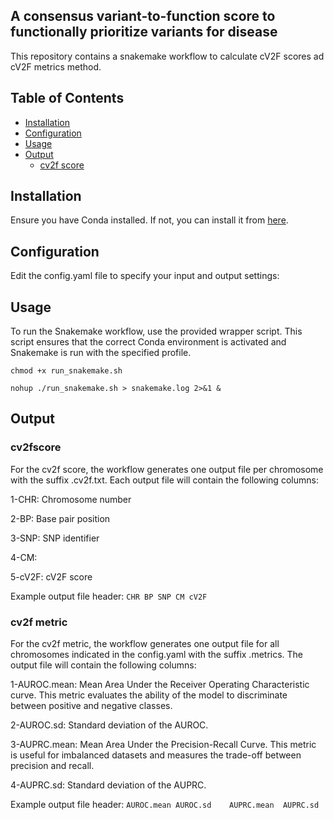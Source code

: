 ## A consensus variant-to-function score to functionally prioritize variants for disease

This repository contains a snakemake workflow to calculate cV2F scores ad cV2F metrics method.



## Table of Contents

- [Installation](#installation)
- [Configuration](#configuration)
- [Usage](#usage)
- [Output](#output)
  - [cv2f score](#cv2fscore)

## Installation

Ensure you have Conda installed. If not, you can install it from [here](https://docs.conda.io/projects/conda/en/latest/user-guide/install/index.html).

## Configuration

Edit the config.yaml file to specify your input and output settings:

## Usage

To run the Snakemake workflow, use the provided wrapper script. This script ensures that the correct Conda environment is activated and Snakemake is run with the specified profile.

`chmod +x run_snakemake.sh`

`nohup ./run_snakemake.sh > snakemake.log 2>&1 &`

## Output

### cv2fscore

For the cv2f score, the workflow generates one output file per chromosome with the suffix .cv2f.txt. Each output file will contain the following columns:

1-CHR: Chromosome number

2-BP: Base pair position

3-SNP: SNP identifier

4-CM: 

5-cV2F: cV2F score


Example output file header:
`CHR BP SNP CM cV2F`

### cv2f metric

For the cv2f metric, the workflow generates one output file for all chromosomes indicated in the config.yaml with the suffix .metrics. The output file will contain the following columns:


1-AUROC.mean: Mean Area Under the Receiver Operating Characteristic curve. This metric evaluates the ability of the model to discriminate between positive and negative classes. 

2-AUROC.sd: Standard deviation of the AUROC.

3-AUPRC.mean: Mean Area Under the Precision-Recall Curve. This metric is useful for imbalanced datasets and measures the trade-off between precision and recall. 

4-AUPRC.sd: Standard deviation of the AUPRC.

Example output file header:
`AUROC.mean	AUROC.sd	AUPRC.mean	AUPRC.sd`

